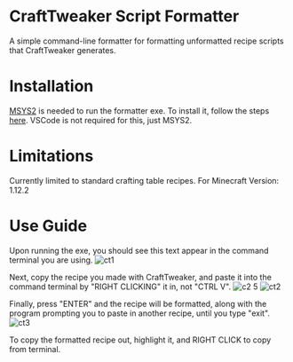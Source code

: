 # CraftTweaker Script Formatter

A simple command-line formatter for formatting unformatted recipe scripts that CraftTweaker generates.

# Installation

[MSYS2](https://www.msys2.org/) is needed to run the formatter exe. To install it, follow the steps [here](https://code.visualstudio.com/docs/cpp/config-mingw).
VSCode is not required for this, just MSYS2.

# Limitations
Currently limited to standard crafting table recipes.
For Minecraft Version: 1.12.2


# Use Guide
Upon running the exe, you should see this text appear in the command terminal you are using.
![ct1](https://github.com/ekona03/MC-Formatter/assets/76677529/3f714b4e-96f4-47bb-b2b7-8127c37c0c02)

Next, copy the recipe you made with CraftTweaker, and paste it into the command terminal by "RIGHT CLICKING" it in, not "CTRL V".
![c2 5](https://github.com/ekona03/MC-Formatter/assets/76677529/b3754e52-39e0-4429-ad22-cde9de713e66)
![ct2](https://github.com/ekona03/MC-Formatter/assets/76677529/c9ead4bd-6965-405b-8054-5971bd934c5d)


Finally, press "ENTER" and the recipe will be formatted, along with the program prompting you to paste in another recipe, until you type "exit".
![ct3](https://github.com/ekona03/MC-Formatter/assets/76677529/d241a380-d292-49bc-a6c1-254f45befcd6)

To copy the formatted recipe out, highlight it, and RIGHT CLICK to copy from terminal.
